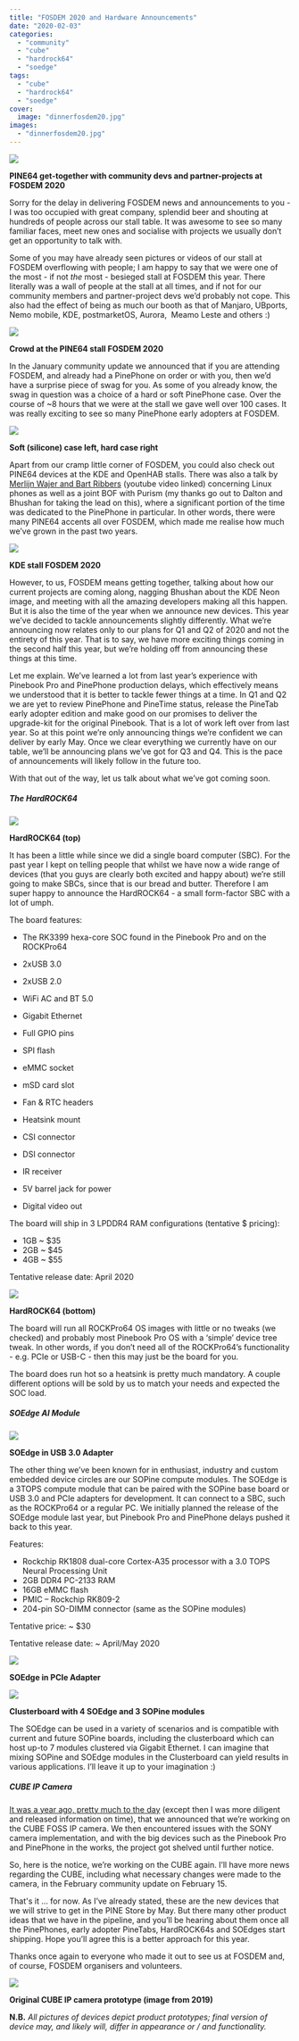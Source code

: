 ```yaml
---
title: "FOSDEM 2020 and Hardware Announcements"
date: "2020-02-03"
categories: 
  - "community"
  - "cube"
  - "hardrock64"
  - "soedge"
tags: 
  - "cube"
  - "hardrock64"
  - "soedge"
cover: 
  image: "dinnerfosdem20.jpg"
images:
  - "dinnerfosdem20.jpg"
---
```


![](/blog/images/dinnerfosdem20.jpg)

**PINE64 get-together with community devs and partner-projects at FOSDEM 2020**

Sorry for the delay in delivering FOSDEM news and announcements to you - I was too occupied with great company, splendid beer and shouting at hundreds of people across our stall table. It was awesome to see so many familiar faces, meet new ones and socialise with projects we usually don’t get an opportunity to talk with. 

Some of you may have already seen pictures or videos of our stall at FOSDEM overflowing with people; I am happy to say that we were one of the most - if not _the_ most - besieged stall at FOSDEM this year. There literally was a wall of people at the stall at all times, and if not for our community members and partner-project devs we’d probably not cope. This also had the effect of being as much our booth as that of Manjaro, UBports, Nemo mobile, KDE, postmarketOS, Aurora,  Meamo Leste and others :)

![](/blog/images/fosdem20stall.jpg)

**Crowd at the PINE64 stall FOSDEM 2020**

In the January community update we announced that if you are attending FOSDEM, and already had a PinePhone on order or with you, then we’d have a surprise piece of swag for you. As some of you already know, the swag in question was a choice of a hard or soft PinePhone case. Over the course of ~8 hours that we were at the stall we gave well over 100 cases. It was really exciting to see so many PinePhone early adopters at FOSDEM.

![](/blog/images/PinePhone-Cases.jpg)

**Soft (silicone) case left, hard case right**

Apart from our cramp little corner of FOSDEM, you could also check out PINE64 devices at the KDE and OpenHAB stalls. There was also a talk by [Merlijn Wajer and Bart Ribbers](https://www.youtube.com/watch?v=JfxZ7Dl00mE) (youtube video linked) concerning Linux phones as well as a joint BOF with Purism (my thanks go out to Dalton and Bhushan for taking the lead on this), where a significant portion of the time was dedicated to the PinePhone in particular. In other words, there were many PINE64 accents all over FOSDEM, which made me realise how much we’ve grown in the past two years.  

![](/blog/images/KDE-stall.jpg)

**KDE stall FOSDEM 2020**

However, to us, FOSDEM means getting together, talking about how our current projects are coming along, nagging Bhushan about the KDE Neon image, and meeting with all the amazing developers making all this happen. But it is also the time of the year when we announce new devices. This year we’ve decided to tackle announcements slightly differently. What we’re announcing now relates only to our plans for Q1 and Q2 of 2020 and not the entirety of this year. That is to say, we have more exciting things coming in the second half this year, but we’re holding off from announcing these things at this time. 

Let me explain. We’ve learned a lot from last year’s experience with Pinebook Pro and PinePhone production delays, which effectively means we understood that it is better to tackle fewer things at a time. In Q1 and Q2 we are yet to review PinePhone and PineTime status, release the PineTab early adopter edition and make good on our promises to deliver the upgrade-kit for the original Pinebook. That is a lot of work left over from last year. So at this point we’re only announcing things we’re confident we can deliver by early May. Once we clear everything we currently have on our table, we’ll be announcing plans we’ve got for Q3 and Q4. This is the pace of announcements will likely follow in the future too.

With that out of the way, let us talk about what we’ve got coming soon.

##### The HardROCK64

![](/blog/images/HRock64-1.jpeg)

**HardROCK64 (top)**

It has been a little while since we did a single board computer (SBC). For the past year I kept on telling people that whilst we have now a wide range of devices (that you guys are clearly both excited and happy about) we’re still going to make SBCs, since that is our bread and butter. Therefore I am super happy to announce the HardROCK64 - a small form-factor SBC with a lot of umph. 

The board features:

- The RK3399 hexa-core SOC found in the Pinebook Pro and on the ROCKPro64
- 2xUSB 3.0
- 2xUSB 2.0 
- WiFi AC and BT 5.0
- Gigabit Ethernet  
    
- Full GPIO pins 
- SPI flash
- eMMC socket 
- mSD card slot
- Fan & RTC headers
- Heatsink mount
- CSI connector
- DSI connector
- IR receiver 
- 5V barrel jack for power
- Digital video out 

The board will ship in 3 LPDDR4 RAM configurations (tentative $ pricing): 

- 1GB ~ $35
- 2GB ~ $45
- 4GB ~ $55

Tentative release date: April 2020

![](/blog/images/hrock64bottom.jpeg)

**HardROCK64 (bottom)**

The board will run all ROCKPro64 OS images with little or no tweaks (we checked) and probably most Pinebook Pro OS with a ‘simple’ device tree tweak. In other words, if you don’t need all of the ROCKPro64’s functionality - e.g. PCIe or USB-C - then this may just be the board for you.

The board does run hot so a heatsink is pretty much mandatory. A couple different options will be sold by us to match your needs and expected the SOC load. 

##### SOEdge AI Module

![](/blog/images/soedgeusb.jpeg)

**SOEdge in USB 3.0 Adapter**

The other thing we’ve been known for in enthusiast, industry and custom embedded device circles are our SOPine compute modules. The SOEdge is a 3TOPS compute module that can be paired with the SOPine base board or USB 3.0 and PCIe adapters for development. It can connect to a SBC, such as the ROCKPro64 or a regular PC. We initially planned the release of the SOEdge module last year, but Pinebook Pro and PinePhone delays pushed it back to this year. 

Features:

- Rockchip RK1808 dual-core Cortex-A35 processor with a 3.0 TOPS  Neural Processing Unit
- 2GB DDR4 PC-2133 RAM
- 16GB eMMC flash
- PMIC – Rockchip RK809-2
- 204-pin SO-DIMM connector (same as the SOPine modules)

Tentative price: ~ $30

Tentative release date: ~ April/May 2020

![](/blog/images/soedgepcie.jpeg)

**SOEdge in PCIe Adapter**

![](/blog/images/cluster.jpeg)

**Clusterboard with 4 SOEdge and 3 SOPine modules**

The SOEdge can be used in a variety of scenarios and is compatible with current and future SOPine boards, including the clusterboard which can host up-to 7 modules clustered via Gigabit Ethernet. I can imagine that mixing SOPine and SOEdge modules in the Clusterboard can yield results in various applications. I’ll leave it up to your imagination :)

##### CUBE IP Camera 

[It was a year ago, pretty much to the day](https://forum.pine64.org/showthread.php?tid=7093) (except then I was more diligent and released information on time), that we announced that we’re working on the CUBE FOSS IP camera. We then encountered issues with the SONY camera implementation, and with the big devices such as the Pinebook Pro and PinePhone in the works, the project got shelved until further notice. 

So, here is the notice, we’re working on the CUBE again. I’ll have more news regarding the CUBE, including what necessary changes were made to the camera, in the February community update on February 15. 

That's it … for now. As I’ve already stated, these are the new devices that we will strive to get in the PINE Store by May. But there many other product ideas that we have in the pipeline, and you’ll be hearing about them once all the PinePhones, early adopter PineTabs, HardROCK64s and SOEdges start shipping. Hope you’ll agree this is a better approach for this year. 

Thanks once again to everyone who made it out to see us at FOSDEM and, of course, FOSDEM organisers and volunteers. 

![](/blog/images/cubecam.jpeg)

**Original CUBE IP camera prototype (image from 2019)**

**N.B.** _All pictures of devices depict product prototypes; final version of device may, and likely will, differ in appearance or / and functionality._
